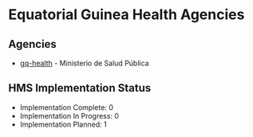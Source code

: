 # Equatorial Guinea Health Agencies

## Agencies

- [gq-health](gq-health/index.md) - Ministerio de Salud Pública

## HMS Implementation Status

- Implementation Complete: 0
- Implementation In Progress: 0
- Implementation Planned: 1
